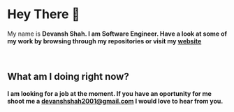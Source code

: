 <h1> Hey There 👋 </h1>
<p>
  My name is <b>Devansh Shah.<b> 
  I am Software Engineer. Have a look at some of my work by browsing through my repositories or visit my <a href="https://devanshshah.ca">website</a>&nbsp;
</p>

<br>

<h2> What am I doing right now? </h2>

  I am looking for a job at the moment. If you have an oportunity for me shoot me a [devanshshah2001@gmail.com](mailto:devanshshah2001@gmail.com)
  I would love to hear from you.

